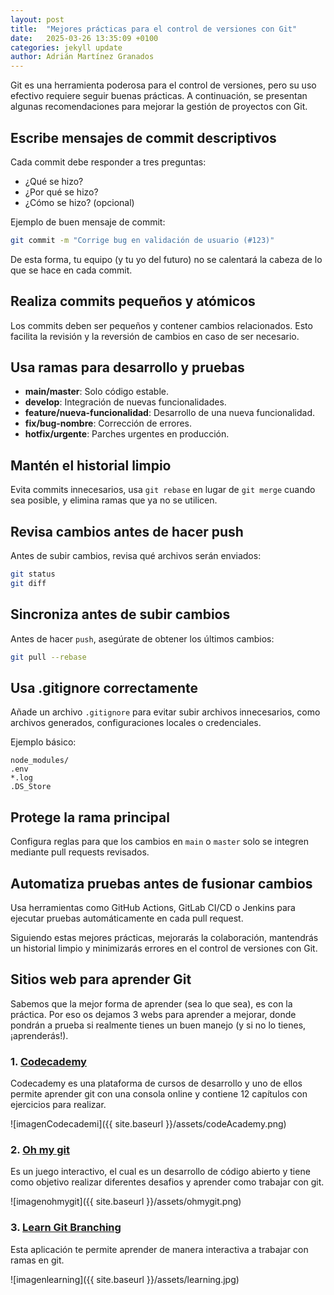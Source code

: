 ```yaml
---
layout: post
title:  "Mejores prácticas para el control de versiones con Git"
date:   2025-03-26 13:35:09 +0100
categories: jekyll update
author: Adrián Martínez Granados
---
```


Git es una herramienta poderosa para el control de versiones, pero su uso efectivo requiere seguir buenas prácticas. A continuación, se presentan algunas recomendaciones para mejorar la gestión de proyectos con Git.

## Escribe mensajes de commit descriptivos
Cada commit debe responder a tres preguntas:
- ¿Qué se hizo?
- ¿Por qué se hizo?
- ¿Cómo se hizo? (opcional)

Ejemplo de buen mensaje de commit:
```sh
git commit -m "Corrige bug en validación de usuario (#123)"
```

De esta forma, tu equipo (y tu yo del futuro) no se calentará la cabeza de lo que se hace en cada commit.

## Realiza commits pequeños y atómicos
Los commits deben ser pequeños y contener cambios relacionados. Esto facilita la revisión y la reversión de cambios en caso de ser necesario.

## Usa ramas para desarrollo y pruebas
- **main/master**: Solo código estable.
- **develop**: Integración de nuevas funcionalidades.
- **feature/nueva-funcionalidad**: Desarrollo de una nueva funcionalidad.
- **fix/bug-nombre**: Corrección de errores.
- **hotfix/urgente**: Parches urgentes en producción.

## Mantén el historial limpio
Evita commits innecesarios, usa `git rebase` en lugar de `git merge` cuando sea posible, y elimina ramas que ya no se utilicen.

## Revisa cambios antes de hacer push
Antes de subir cambios, revisa qué archivos serán enviados:
```sh
git status
git diff
```

## Sincroniza antes de subir cambios
Antes de hacer `push`, asegúrate de obtener los últimos cambios:
```sh
git pull --rebase
```

## Usa .gitignore correctamente
Añade un archivo `.gitignore` para evitar subir archivos innecesarios, como archivos generados, configuraciones locales o credenciales.

Ejemplo básico:
```
node_modules/
.env
*.log
.DS_Store
```

## Protege la rama principal
Configura reglas para que los cambios en `main` o `master` solo se integren mediante pull requests revisados.

## Automatiza pruebas antes de fusionar cambios
Usa herramientas como GitHub Actions, GitLab CI/CD o Jenkins para ejecutar pruebas automáticamente en cada pull request.

Siguiendo estas mejores prácticas, mejorarás la colaboración, mantendrás un historial limpio y minimizarás errores en el control de versiones con Git.

## Sitios web para aprender Git

Sabemos que la mejor forma de aprender (sea lo que sea), es con la práctica. Por eso os dejamos 3 webs para aprender a mejorar, donde pondrán a prueba si realmente tienes un buen manejo (y si no lo tienes, ¡aprenderás!).

### 1. [Codecademy][codecademy]

Codecademy es una plataforma de cursos de desarrollo y uno de ellos permite aprender git con una consola online y contiene 12 capítulos con ejercicios para realizar.

![imagenCodecademi]({{ site.baseurl }}/assets/codeAcademy.png)


### 2. [Oh my git][ohMyGit]

Es un juego interactivo, el cual es un desarrollo de código abierto y tiene como objetivo realizar diferentes desafios y aprender como trabajar con git.

![imagenohmygit]({{ site.baseurl }}/assets/ohmygit.png)

### 3. [Learn Git Branching][learnGitBranching]

Esta aplicación te permite aprender de manera interactiva a trabajar con ramas en git.

![imagenlearning]({{ site.baseurl }}/assets/learning.jpg)


[codecademy]: https://www.codecademy.com/learn/learn-git
[ohMyGit]: https://ohmygit.org/
[learnGitBranching]: https://learngitbranching.js.org/?locale=es_AR


